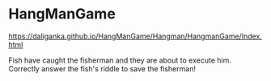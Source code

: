 # HangManGame
https://daliganka.github.io/HangManGame/Hangman/HangmanGame/Index.html

Fish have caught the fisherman and they are about to execute him.  Correctly answer the fish's riddle to save the fisherman! 
